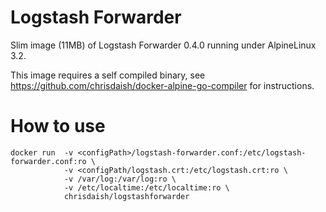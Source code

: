 Logstash Forwarder
==================

Slim image (11MB) of Logstash Forwarder 0.4.0 running under AlpineLinux 3.2.

This image requires a self compiled binary, see https://github.com/chrisdaish/docker-alpine-go-compiler for instructions.

How to use
=========

```
docker run  -v <configPath>/logstash-forwarder.conf:/etc/logstash-forwarder.conf:ro \
            -v <configPath/logstash.crt:/etc/logstash.crt:ro \
            -v /var/log:/var/log:ro \
            -v /etc/localtime:/etc/localtime:ro \
            chrisdaish/logstashforwarder
```
